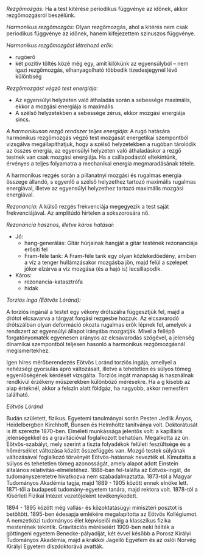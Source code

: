 *Rezgőmozgás:* Ha a test kitérése periodikus függvénye az időnek, akkor rezgőmozgásról beszélünk.

*Harmonikus rezgőmozgás:* Olyan rezgőmozgás, ahol a kitérés nem csak periodikus függvénye az időnek, hanem kifejezettem szinuszos függvénye.

*Harmonikus rezgőmozgást létrehozó erők:*

 - rugóerő
 - két pozitív töltés közé még egy, amit kilökünk az egyensúlyból – nem igazi rezgőmozgás, elhanyagolható többedik tizedesjegynél lévő különbség

*Rezgőmozgást végző test energiája:*

 - Az egyensúlyi helyzeten való áthaladás során a sebessége maximális, ekkor a mozgási energiája is maximális
 - A szélső helyzetekben a sebessége zérus, ekkor mozgási energiája sincs.

*A harmonikusan rezgő rendszer teljes energiája:*
A rugó hatására harmónikus rezgőmozgás végző test mozgását energetikai szempontból vizsgálva megállapíthatjuk, hogy a szélső helyzetekben a rugóban tárolódik az összes energia, az egyensúlyi helyzeten való áthaladáskor a rezgő testnek van csak mozgási energiája. Ha a csillapodástól eltekintünk, érvényes a teljes folyamatra a mechanikai energia megmaradásának tétele.

A harmonikus rezgés során a pillanatnyi mozgási és rugalmas energia összege állandó, s egyenlő a szélső helyzethez tartozó maximális rugalmas energiával, illetve az egyensúlyi helyzethez tartozó maximális mozgási energiával.

*Rezonancia:* A külső rezgés frekvenciája megegyezik a test saját frekvenciájával. Az amplitúdó hirtelen a sokszorosára nő.

*Rezonancia hasznos, illetve káros hatásai:*

 - Jó:
   + hang-generálás: Gitár húrjainak hangját a gitár testének rezonanciája erősíti fel
   + Fram-féle tank: A Fram-féle tank egy olyan közlekedőedény, amiben a víz a tenger hullámzásakor mozgásba jön, majd felül a  szelepet jókor elzárva a víz mozgása (és a hajó is) lecsillapodik.
 - Káros:
   + rezonancia-katasztrófa
   + hidak

*Torziós inga (Eötvös Lóránd):*

A torziós ingánál a testet egy vékony drótszálra függesztjük fel, majd a drótot elcsavarva a tárgyat forgási rezgésbe hozzuk. Az elcsavarodó drótszálban olyan deformáció okozta rugalmas erők lépnek fel, amelyek a rendszert az egyensúlyi állapot irányába mozgatják. Mivel a fellépő forgatónyomaték egyenesen arányos az elcsavarodás szögével, a jelenség dinamikai szempontból teljesen hasonló a harmonikus rezgőmozgásnál megismertekhez.

Igen híres mérőberendezés Eötvös Loránd torziós ingája, amellyel a nehézségi gyorsulás apró változásait, illetve a tehetetlen és súlyos tömeg egyenlőségének kérdését vizsgálta. Torziós ingát manapság is használnak rendkívül érzékeny műszerekben különböző mérésekre.
Ha a g kisebb az alap értéknél, akkor a felszín alatt földgáz, ha nagyobb, akkor nemesfém található.

*Eötvös Lóránd*

Budán született, fizikus. Egyetemi tanulmányai során Pesten Jedlik Ányos, Heidelbergben Kirchhoff, Bunsen és Helmholtz tanítványa volt. Doktorátusát is itt szerezte 1870-ben. Elméleti munkássága jelentős volt: a kapilláris jelenségekkel és a gravitációval foglalkozott behatóan. Megalkotta az ún. Eötvös-szabályt, mely szerint a tiszta folyadékok felületi feszültsége és a hőmérséklet változása között összefüggés van. Mozgó testek súlyának változásával foglalkozó törvényét Eötvös-hatásnak nevezték el. Kimutatta a súlyos és tehetetlen tömeg azonosságát, amely alapot adott Einstein általános relativitás-elméletéhez. 1888-ban fel-találta az Eötvös-ingát, de tudományszeretetre hivatkozva nem szabadalmaztatta. 1873-tól a Magyar Tudományos Akadémia tagja, majd 1889 - 1905 között ennek elnöke lett. 1871-től a budapesti tudomány-egyetem tanára, majd rektora volt. 1878-tól a Kísérleti Fizikai Intézet vezetőjeként tevékenykedett.

1894 - 1895 között még vallás- és közoktatásügyi miniszteri posztot is betöltött. 1895-ben édesapja emlékére megalapította az Eötvös Kollégiumot.
A nemzetközi tudományos élet képviselői máig a klasszikus fizika mesterének tekintik. Gravitációs méréseiért 1909-ben neki ítélték a göttingeni egyetem Benecke-pályadíját, két évvel később a Porosz Királyi Tudományos Akadémia, majd a krakkói Jagelló Egyetem és az oslói Norvég Királyi Egyetem díszdoktorává avatták.
